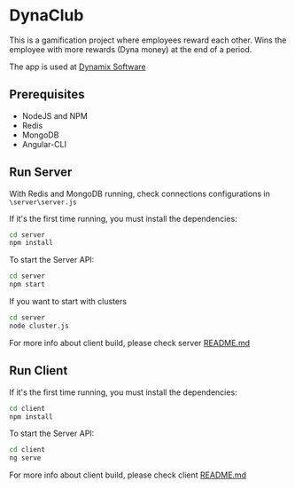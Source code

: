 # DynaClub

This is a gamification project where employees reward each other. Wins the employee with more rewards (Dyna money) at the end of a period.

The app is used at [Dynamix Software](http://www.dynamix.com.br)

## Prerequisites

* NodeJS and NPM
* Redis
* MongoDB
* Angular-CLI

## Run Server

With Redis and MongoDB running, check connections configurations in `\server\server.js`

If it's the first time running, you must install the dependencies:
```bash
cd server
npm install
```

To start the Server API:
```bash
cd server
npm start
```

If you want to start with clusters
```bash
cd server
node cluster.js
```

For more info about client build, please check server [README.md](https://github.com/yuribett/DynaClub/blob/master/server/README.md)

## Run Client

If it's the first time running, you must install the dependencies:
```bash
cd client
npm install
```

To start the Server API:
```bash
cd client
ng serve
```

For more info about client build, please check client [README.md](https://github.com/yuribett/DynaClub/blob/master/client/README.md)